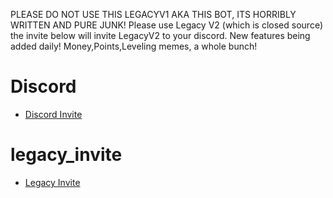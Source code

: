 PLEASE DO NOT USE THIS LEGACYV1 AKA THIS BOT, ITS HORRIBLY WRITTEN AND PURE JUNK! Please use Legacy V2 (which is closed source) the invite below will invite LegacyV2 to your discord. New features being added daily! Money,Points,Leveling memes, a whole bunch!

# Discord 
* [Discord Invite](https://discord.gg/ukxA5tt)


# legacy_invite

* [Legacy Invite](https://discord.com/oauth2/authorize?client_id=575717202536300554&scope=bot)
